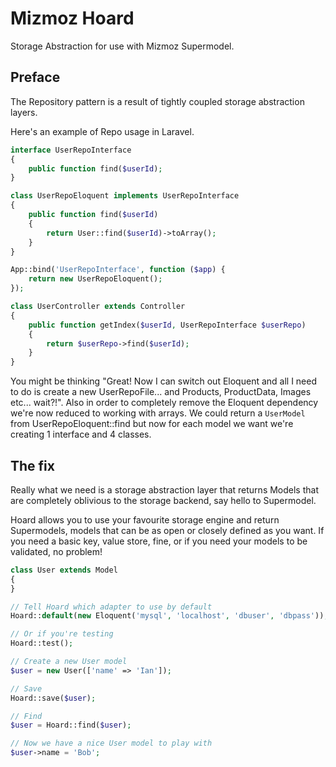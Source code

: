 # Mizmoz Hoard

Storage Abstraction for use with Mizmoz Supermodel.

## Preface

The Repository pattern is a result of tightly coupled storage abstraction layers.

Here's an example of Repo usage in Laravel.

```php
interface UserRepoInterface
{
    public function find($userId);
}

class UserRepoEloquent implements UserRepoInterface
{
    public function find($userId)
    {
        return User::find($userId)->toArray(); 
    }
}

App::bind('UserRepoInterface', function ($app) {
    return new UserRepoEloquent();
});

class UserController extends Controller
{
    public function getIndex($userId, UserRepoInterface $userRepo)
    {
        return $userRepo->find($userId);
    }
}
```

You might be thinking "Great! Now I can switch out Eloquent and all I need to do is create a new UserRepoFile... and Products, ProductData, Images etc... wait?!". Also in order to completely remove the Eloquent dependency we're now reduced to working with arrays. We could return a `UserModel` from UserRepoEloquent::find but now for each model we want we're creating 1 interface and 4 classes.

## The fix

Really what we need is a storage abstraction layer that returns Models that are completely oblivious to the storage backend, say hello to Supermodel.

Hoard allows you to use your favourite storage engine and return Supermodels, models that can be as open or closely defined as you want. If you need a basic key, value store, fine, or if you need your models to be validated, no problem!

```php
class User extends Model
{
}

// Tell Hoard which adapter to use by default
Hoard::default(new Eloquent('mysql', 'localhost', 'dbuser', 'dbpass'));

// Or if you're testing
Hoard::test();

// Create a new User model
$user = new User(['name' => 'Ian']);

// Save
Hoard::save($user);

// Find
$user = Hoard::find($user);

// Now we have a nice User model to play with
$user->name = 'Bob';
```
